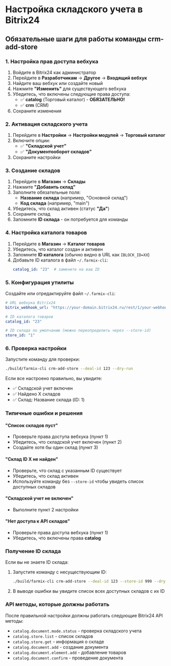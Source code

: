 # Настройка складского учета в Bitrix24

## Обязательные шаги для работы команды crm-add-store

### 1. Настройка прав доступа вебхука

1. Войдите в Bitrix24 как администратор
2. Перейдите в **Разработчикам** → **Другое** → **Входящий вебхук**
3. Найдите ваш вебхук или создайте новый
4. Нажмите **"Изменить"** для существующего вебхука
5. Убедитесь, что включены следующие права доступа:
   - ✅ **catalog** (Торговый каталог) - **ОБЯЗАТЕЛЬНО!**
   - ✅ **crm** (CRM)
6. Сохраните изменения

### 2. Активация складского учета

1. Перейдите в **Настройки** → **Настройки модулей** → **Торговый каталог**
2. Включите опции:
   - ✅ **"Складской учет"**
   - ✅ **"Документооборот складов"**
3. Сохраните настройки

### 3. Создание складов

1. Перейдите в **Магазин** → **Склады**
2. Нажмите **"Добавить склад"**
3. Заполните обязательные поля:
   - **Название склада** (например, "Основной склад")
   - **Код склада** (например, "main")
4. Убедитесь, что склад активен (статус **"Да"**)
5. Сохраните склад
6. Запомните **ID склада** - он потребуется для команды

### 4. Настройка каталога товаров

1. Перейдите в **Магазин** → **Каталог товаров**
2. Убедитесь, что каталог создан и активен
3. Запомните **ID каталога** (обычно видно в URL как `IBLOCK_ID=XX`)
4. Добавьте ID каталога в файл `~/.farmix-cli`:
   ```yaml
   catalog_id: "23"  # замените на ваш ID
   ```

### 5. Конфигурация утилиты

Создайте или отредактируйте файл `~/.farmix-cli`:

```yaml
# URL вебхука Bitrix24
bitrix_webhook_url: "https://your-domain.bitrix24.ru/rest/1/your-webhook-code/"

# ID каталога товаров
catalog_id: "23"

# ID склада по умолчанию (можно переопределить через --store-id)
store_id: "1"
```

### 6. Проверка настройки

Запустите команду для проверки:

```bash
./build/farmix-cli crm-add-store --deal-id 123 --dry-run
```

Если все настроено правильно, вы увидите:
- ✅ Складской учет включен
- ✅ Найдено X складов
- ✅ Склад: Название склада (ID: 1)

### Типичные ошибки и решения

#### "Список складов пуст"
- Проверьте права доступа вебхука (пункт 1)
- Убедитесь, что складской учет включен (пункт 2)
- Создайте хотя бы один склад (пункт 3)

#### "Склад ID X не найден"
- Проверьте, что склад с указанным ID существует
- Убедитесь, что склад активен
- Используйте команду без `--store-id` чтобы увидеть список доступных складов

#### "Складской учет не включен"
- Выполните пункт 2 настройки

#### "Нет доступа к API складов"
- Проверьте права доступа вебхука (пункт 1)
- Убедитесь, что включены права **catalog**

### Получение ID склада

Если вы не знаете ID склада:

1. Запустите команду с несуществующим ID:
   ```bash
   ./build/farmix-cli crm-add-store --deal-id 123 --store-id 999 --dry-run
   ```
2. В выводе ошибки вы увидите список всех доступных складов с их ID

### API методы, которые должны работать

После правильной настройки должны работать следующие Bitrix24 API методы:
- `catalog.document.mode.status` - проверка складского учета
- `catalog.store.list` - список складов
- `catalog.store.get` - информация о складе
- `catalog.document.add` - создание документа
- `catalog.document.element.add` - добавление товаров
- `catalog.document.confirm` - проведение документа